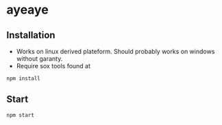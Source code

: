 # ayeaye
## Installation
* Works on linux derived plateform. Should probably works on windows without garanty.
* Require sox tools found at
```
npm install
```
## Start
```
npm start
```
